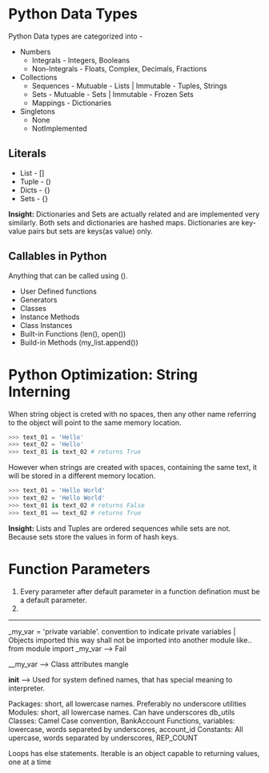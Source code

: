 # Python Data Types
Python Data types are categorized into -
* Numbers
  * Integrals - Integers, Booleans
  * Non-Integrals - Floats, Complex, Decimals, Fractions
* Collections
  * Sequences - Mutuable - Lists | Immutable - Tuples, Strings
  *  Sets - Mutuable - Sets | Immutable - Frozen Sets 
  *  Mappings - Dictionaries 
* Singletons
  * None
  * NotImplemented

## Literals
- List - []
- Tuple - ()
- Dicts - {}
- Sets - {}

<b>Insight:</b> Dictionaries and Sets are actually related and are implemented very similarly. Both sets and dictionaries are hashed maps. Dictionaries are key-value pairs but sets are keys(as value) only.

## Callables in Python 
Anything that can be called using ().
-  User Defined functions
-  Generators
-  Classes
-  Instance Methods
-  Class Instances
-  Built-in Functions (len(), open())
-  Build-in Methods (my_list.append())

# Python Optimization: String Interning 
When string object is creted with no spaces, then any other name referring to the object will point to the same memory location.
```python
>>> text_01 = 'Hello'
>>> text_02 = 'Hello'
>>> text_01 is text_02 # returns True
```
However when strings are created with spaces, containing the same text, it will be stored in a different memory location. 
```python
>>> text_01 = 'Hello World'
>>> text_02 = 'Hello World'
>>> text_01 is text_02 # returns False
>>> text_01 == text_02 # returns True
```

<b>Insight:</b> Lists and Tuples are ordered sequences while sets are not. Because sets store the values in form of hash keys. 

# Function Parameters
1. Every parameter after default parameter in a function defination must be a default parameter.
2. 

------------------------------------------------------------------------------------------------------------------------------------------------------
_my_var = 'private variable'. convention to indicate private variables | Objects imported this way shall not be imported into another module like.. from module import _my_var --> Fail

__my_var --> Class attributes mangle

__init__ --> Used for system defined names, that has special meaning to interpreter. 

Packages: short, all lowercase names. Preferably no underscore utilities
Modules: short, all lowercase names. Can have underscores db_utils
Classes: Camel Case convention, BankAccount
Functions, variables: lowercase, words separeted by underscores, account_id
Constants: All upercase, words separated by underscores, REP_COUNT

Loops has else statements.
Iterable is an object capable to returning values, one at a time
